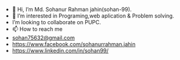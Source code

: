 - 👋 Hi, I’m Md. Sohanur Rahman jahin(sohan-99).
- 👀 I’m interested in Programing,web aplication & Problem solving.
-  I’m looking to collaborate on PUPC.
- 📫 How to reach me 
- sohan75632@gmail.com
- https://www.facebook.com/sohanurrahman.jahin
- https://www.linkedin.com/in/sohan99/
<!---
sohan-99/sohan-99 is a ✨ special ✨ repository because its `README.md` (this file) appears on your GitHub profile.
You can click the Preview link to take a look at your changes.
--->
